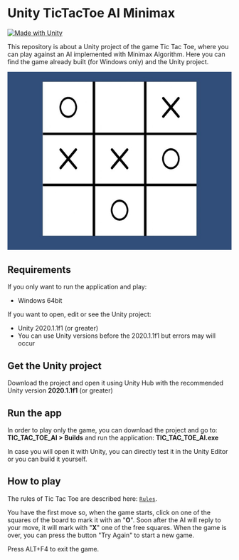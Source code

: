 # Unity TicTacToe AI Minimax
[![Made with Unity](https://img.shields.io/badge/Made%20with-Unity-57b9d3.svg?style=flat&logo=unity)](https://www.unity.com)

This repository is about a Unity project of the game Tic Tac Toe, where you can play against an AI implemented with Minimax Algorithm.
Here you can find the game already built (for Windows only) and the Unity project.

![screenshot](screenshots/screenshot-tictactoe_50.jpg)

## Requirements

If you only want to run the application and play:
 - Windows 64bit

If you want to open, edit or see the Unity project:
 - Unity 2020.1.1f1 (or greater)
 - You can use Unity versions before the 2020.1.1f1 but errors may will occur

## Get the Unity project

Download the project and open it using Unity Hub with the recommended Unity version **2020.1.1f1** (or greater)

## Run the app

In order to play only the game, you can download the project and go to: **TIC_TAC_TOE_AI > Builds** and run the application: **TIC_TAC_TOE_AI.exe**

In case you will open it with Unity, you can directly test it in the Unity Editor or you can build it yourself.

## How to play

The rules of Tic Tac Toe are described here: [`Rules`][rules-link].

[rules-link]: https://en.wikipedia.org/wiki/Tic-tac-toe
 
You have the first move so, when the game starts, click on one of the squares of the board to mark it with an "**O**". Soon after the AI will reply to your move, it will mark with "**X**" one of the free squares.
When the game is over, you can press the button "Try Again" to start a new game.

Press ALT+F4 to exit the game.
